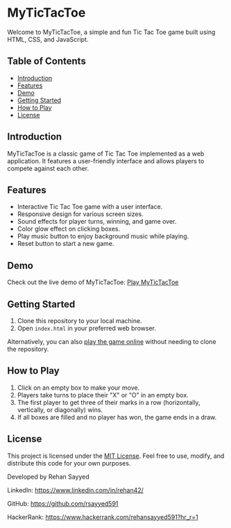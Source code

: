 # MyTicTacToe

Welcome to MyTicTacToe, a simple and fun Tic Tac Toe game built using HTML, CSS, and JavaScript.

## Table of Contents

- [Introduction](#introduction)
- [Features](#features)
- [Demo](#demo)
- [Getting Started](#getting-started)
- [How to Play](#how-to-play)
- [License](#license)

## Introduction

MyTicTacToe is a classic game of Tic Tac Toe implemented as a web application. It features a user-friendly interface and allows players to compete against each other.

## Features

- Interactive Tic Tac Toe game with a user interface.
- Responsive design for various screen sizes.
- Sound effects for player turns, winning, and game over.
- Color glow effect on clicking boxes.
- Play music button to enjoy background music while playing.
- Reset button to start a new game.

## Demo

Check out the live demo of MyTicTacToe: [Play MyTicTacToe](https://rsayyed591.github.io/PRODIGY_WD_03/)

## Getting Started

1. Clone this repository to your local machine.
2. Open `index.html` in your preferred web browser.

Alternatively, you can also [play the game online](https://rsayyed591.github.io/PRODIGY_WD_03/) without needing to clone the repository.

## How to Play

1. Click on an empty box to make your move.
2. Players take turns to place their "X" or "O" in an empty box.
3. The first player to get three of their marks in a row (horizontally, vertically, or diagonally) wins.
4. If all boxes are filled and no player has won, the game ends in a draw.

## License

This project is licensed under the [MIT License](LICENSE). Feel free to use, modify, and distribute this code for your own purposes.

Developed by Rehan Sayyed

LinkedIn: https://www.linkedin.com/in/rehan42/

GitHub: https://github.com/rsayyed591

HackerRank: https://www.hackerrank.com/rehansayyed591?hr_r=1
